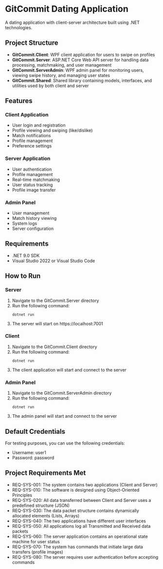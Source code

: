 # GitCommit Dating Application

A dating application with client-server architecture built using .NET technologies.

## Project Structure

- **GitCommit.Client**: WPF client application for users to swipe on profiles
- **GitCommit.Server**: ASP.NET Core Web API server for handling data processing, matchmaking, and user management
- **GitCommit.ServerAdmin**: WPF admin panel for monitoring users, viewing swipe history, and managing user states
- **GitCommit.Shared**: Shared library containing models, interfaces, and utilities used by both client and server

## Features

### Client Application
- User login and registration
- Profile viewing and swiping (like/dislike)
- Match notifications
- Profile management
- Preference settings

### Server Application
- User authentication
- Profile management
- Real-time matchmaking
- User status tracking
- Profile image transfer

### Admin Panel
- User management
- Match history viewing
- System logs
- Server configuration

## Requirements

- .NET 9.0 SDK
- Visual Studio 2022 or Visual Studio Code

## How to Run

### Server
1. Navigate to the GitCommit.Server directory
2. Run the following command:
   ```
   dotnet run
   ```
3. The server will start on https://localhost:7001

### Client
1. Navigate to the GitCommit.Client directory
2. Run the following command:
   ```
   dotnet run
   ```
3. The client application will start and connect to the server

### Admin Panel
1. Navigate to the GitCommit.ServerAdmin directory
2. Run the following command:
   ```
   dotnet run
   ```
3. The admin panel will start and connect to the server

## Default Credentials

For testing purposes, you can use the following credentials:

- Username: user1
- Password: password

## Project Requirements Met

- REQ-SYS-001: The system contains two applications (Client and Server)
- REQ-SYS-010: The software is designed using Object-Oriented Principles
- REQ-SYS-020: All data transferred between Client and Server uses a predefined structure (JSON)
- REQ-SYS-030: The data packet structure contains dynamically allocated elements (Lists, Arrays)
- REQ-SYS-040: The two applications have different user interfaces
- REQ-SYS-050: All applications log all Transmitted and Received data packets
- REQ-SYS-060: The server application contains an operational state machine for user status
- REQ-SYS-070: The system has commands that initiate large data transfers (profile images)
- REQ-SYS-080: The server requires user authentication before accepting commands
